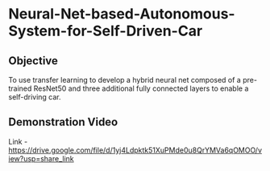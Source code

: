 # Neural-Net-based-Autonomous-System-for-Self-Driven-Car

## Objective

To use transfer learning to develop a hybrid neural net composed of a pre-trained ResNet50 and three additional fully connected layers to enable a self-driving car. 


## Demonstration Video

Link - https://drive.google.com/file/d/1yj4Ldpktk51XuPMde0u8QrYMVa6qOMOO/view?usp=share_link

